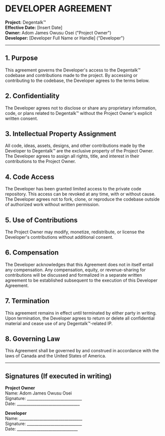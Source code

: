 # DEVELOPER AGREEMENT

**Project:** Degentalk™  
**Effective Date:** [Insert Date]  
**Owner:** Adom James Owusu Osei ("Project Owner")  
**Developer:** [Developer Full Name or Handle] ("Developer")

---

## 1. Purpose  

This agreement governs the Developer's access to the Degentalk™ codebase and contributions made to the project. By accessing or contributing to the codebase, the Developer agrees to the terms below.

## 2. Confidentiality  

The Developer agrees not to disclose or share any proprietary information, code, or plans related to Degentalk™ without the Project Owner's explicit written consent.

## 3. Intellectual Property Assignment  

All code, ideas, assets, designs, and other contributions made by the Developer to Degentalk™ are the exclusive property of the Project Owner. The Developer agrees to assign all rights, title, and interest in their contributions to the Project Owner.

## 4. Code Access  

The Developer has been granted limited access to the private code repository. This access can be revoked at any time, with or without cause. The Developer agrees not to fork, clone, or reproduce the codebase outside of authorized work without written permission.

## 5. Use of Contributions  

The Project Owner may modify, monetize, redistribute, or license the Developer's contributions without additional consent.

## 6. Compensation  

The Developer acknowledges that this Agreement does not in itself entail any compensation. Any compensation, equity, or revenue-sharing for contributions will be discussed and formalized in a separate written agreement to be established subsequent to the execution of this Developer Agreement.

## 7. Termination  

This agreement remains in effect until terminated by either party in writing. Upon termination, the Developer agrees to return or delete all confidential material and cease use of any Degentalk™-related IP.

## 8. Governing Law  

This Agreement shall be governed by and construed in accordance with the laws of Canada and the United States of America.

---

## Signatures (If executed in writing)

**Project Owner**  
Name: Adom James Owusu Osei  
Signature: ____________________________  
Date: ________________________________

**Developer**  
Name: ________________________________  
Signature: ____________________________  
Date: _______________________________
